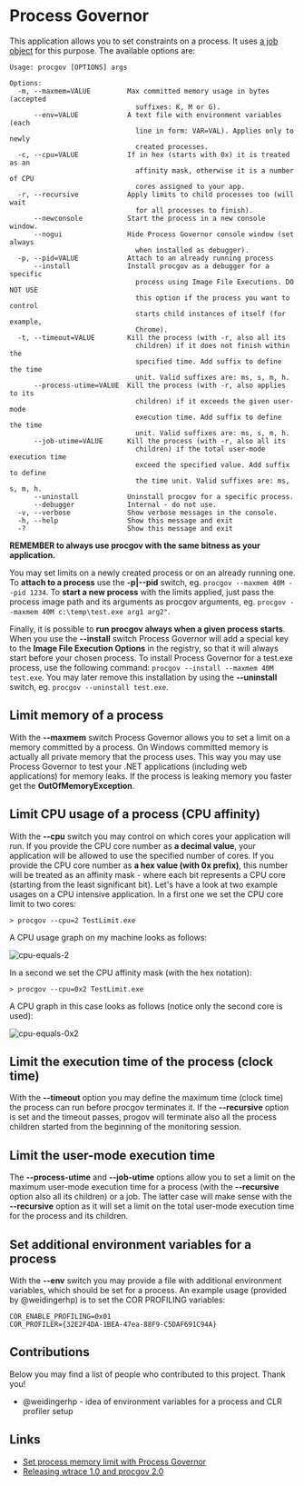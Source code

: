 
# Process Governor

This application allows you to set constraints on a process. It uses [a job object](https://msdn.microsoft.com/en-us/library/windows/desktop/ms684161(v=vs.85).aspx) for this purpose. The available options are:

```
Usage: procgov [OPTIONS] args

Options:
  -m, --maxmem=VALUE         Max committed memory usage in bytes (accepted
                               suffixes: K, M or G).
      --env=VALUE            A text file with environment variables (each
                               line in form: VAR=VAL). Applies only to newly
                               created processes.
  -c, --cpu=VALUE            If in hex (starts with 0x) it is treated as an
                               affinity mask, otherwise it is a number of CPU
                               cores assigned to your app.
  -r, --recursive            Apply limits to child processes too (will wait
                               for all processes to finish).
      --newconsole           Start the process in a new console window.
      --nogui                Hide Process Governor console window (set always
                               when installed as debugger).
  -p, --pid=VALUE            Attach to an already running process
      --install              Install procgov as a debugger for a specific
                               process using Image File Executions. DO NOT USE
                               this option if the process you want to control
                               starts child instances of itself (for example,
                               Chrome).
  -t, --timeout=VALUE        Kill the process (with -r, also all its
                               children) if it does not finish within the
                               specified time. Add suffix to define the time
                               unit. Valid suffixes are: ms, s, m, h.
      --process-utime=VALUE  Kill the process (with -r, also applies to its
                               children) if it exceeds the given user-mode
                               execution time. Add suffix to define the time
                               unit. Valid suffixes are: ms, s, m, h.
      --job-utime=VALUE      Kill the process (with -r, also all its
                               children) if the total user-mode execution time
                               exceed the specified value. Add suffix to define
                               the time unit. Valid suffixes are: ms, s, m, h.
      --uninstall            Uninstall procgov for a specific process.
      --debugger             Internal - do not use.
  -v, --verbose              Show verbose messages in the console.
  -h, --help                 Show this message and exit
  -?                         Show this message and exit
```

**REMEMBER to always use procgov with the same bitness as your application.**

You may set limits on a newly created process or on an already running one. To **attach to a process** use the **-p|--pid** switch, eg. `procgov --maxmem 40M --pid 1234`. To **start a new process** with the limits applied, just pass the process image path and its arguments as procgov arguments, eg. `procgov --maxmem 40M c:\temp\test.exe arg1 arg2"`.

Finally, it is possible to **run procgov always when a given process starts**. When you use the **--install** switch Process Governor will add a special key to the **Image File Execution Options** in the registry, so that it will always start before your chosen process. To install Process Governor for a test.exe process, use the following command: `procgov --install --maxmem 40M test.exe`. You may later remove this installation by using the **--uninstall** switch, eg. `procgov --uninstall test.exe`.

## Limit memory of a process

With the **--maxmem** switch Process Governor allows you to set a limit on a memory committed by a process. On Windows committed memory is actually all private memory that the process uses. This way you may use Process Governor to test your .NET applications (including web applications) for memory leaks. If the process is leaking memory you faster get the **OutOfMemoryException**.

## Limit CPU usage of a process (CPU affinity)

With the **--cpu** switch you may control on which cores your application will run. If you provide the CPU core number as **a decimal value**, your application will be allowed to use the specified number of cores. If you provide the CPU core number as **a hex value (with 0x prefix)**, this number will be treated as an affinity mask - where each bit represents a CPU core (starting from the least significant bit). Let's have a look at two example usages on a CPU intensive application.  In a first one we set the CPU core limit to two cores:

```
> procgov --cpu=2 TestLimit.exe
```

A CPU usage graph on my machine looks as follows:

![cpu-equals-2](https://raw.githubusercontent.com/lowleveldesign/process-governor/master/docs/cpuaffinity-equals-2.png)

In a second we set the CPU affinity mask (with the hex notation):

```
> procgov --cpu=0x2 TestLimit.exe
```

A CPU graph in this case looks as follows (notice only the second core is used):

![cpu-equals-0x2](https://raw.githubusercontent.com/lowleveldesign/process-governor/master/docs/cpuaffinity-equals-0x2.png)

## Limit the execution time of the process (clock time)

With the **--timeout** option you may define the maximum time (clock time) the process can run before procgov terminates it. If the **--recursive** option is set and the timeout passes, progov will terminate also all the process children started from the beginning of the monitoring session.

## Limit the user-mode execution time

The **--process-utime** and **--job-utime** options allow you to set a limit on the maximum user-mode execution time for a process (with the **--recursive** option also all its children) or a job. The latter case will make sense with the **--recursive** option as it will set a limit on the total user-mode execution time for the process and its children.

## Set additional environment variables for a process

With the **--env** switch you may provide a file with additional environment variables, which should be set for a process. An example usage (provided by @weidingerhp) is to set the COR PROFILING variables:

```
COR_ENABLE_PROFILING=0x01
COR_PROFILER={32E2F4DA-1BEA-47ea-88F9-C5DAF691C94A}
```

## Contributions

Below you may find a list of people who contributed to this project. Thank you!

- @weidingerhp - idea of environment variables for a process and CLR profiler setup

## Links

- [Set process memory limit with Process Governor](http://lowleveldesign.wordpress.com/2013/11/21/set-process-memory-limit-with-process-governor)
- [Releasing wtrace 1.0 and procgov 2.0](https://lowleveldesign.wordpress.com/2016/10/21/releasing-wtrace-1-0-and-procgov-2-0/)
